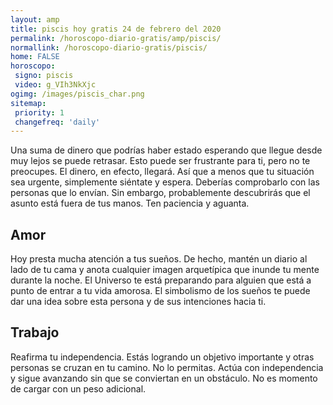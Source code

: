```yaml
---
layout: amp
title: piscis hoy gratis 24 de febrero del 2020 
permalink: /horoscopo-diario-gratis/amp/piscis/
normallink: /horoscopo-diario-gratis/piscis/
home: FALSE
horoscopo:
 signo: piscis
 video: g_VIh3NkXjc
ogimg: /images/piscis_char.png
sitemap:
 priority: 1
 changefreq: 'daily'
---
```



Una suma de dinero que podrías haber estado esperando que llegue desde muy lejos se puede retrasar. Esto puede ser frustrante para ti, pero no te preocupes. El dinero, en efecto, llegará. Así que a menos que tu situación sea urgente, simplemente siéntate y espera. Deberías comprobarlo con las personas que lo envían. Sin embargo, probablemente descubrirás que el asunto está fuera de tus manos. Ten paciencia y aguanta.

## Amor

Hoy presta mucha atención a tus sueños. De hecho, mantén un diario al lado de tu cama y anota cualquier imagen arquetípica que inunde tu mente durante la noche. El Universo te está preparando para alguien que está a punto de entrar a tu vida amorosa. El simbolismo de los sueños te puede dar una idea sobre esta persona y de sus intenciones hacia ti.

## Trabajo

Reafirma tu independencia. Estás logrando un objetivo importante y otras personas se cruzan en tu camino. No lo permitas. Actúa con independencia y sigue avanzando sin que se conviertan en un obstáculo. No es momento de cargar con un peso adicional.
